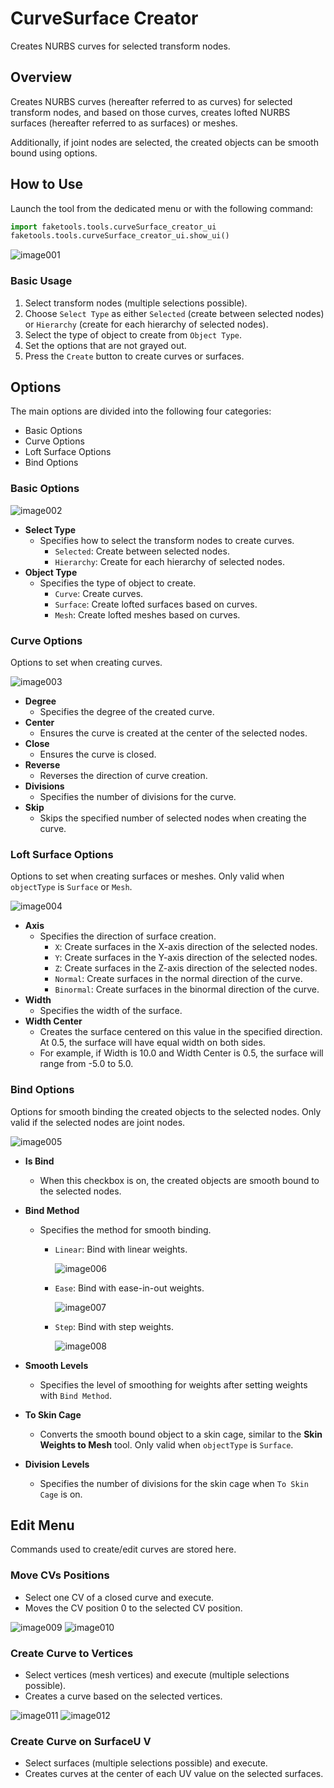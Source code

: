 # CurveSurface Creator

Creates NURBS curves for selected transform nodes.

## Overview

Creates NURBS curves (hereafter referred to as curves) for selected transform nodes, and based on those curves, creates lofted NURBS surfaces (hereafter referred to as surfaces) or meshes.

Additionally, if joint nodes are selected, the created objects can be smooth bound using options.

## How to Use

Launch the tool from the dedicated menu or with the following command:

```python
import faketools.tools.curveSurface_creator_ui
faketools.tools.curveSurface_creator_ui.show_ui()
```

![image001](images/curveSurface_creator/image001.png)

### Basic Usage

1. Select transform nodes (multiple selections possible).
2. Choose `Select Type` as either `Selected` (create between selected nodes) or `Hierarchy` (create for each hierarchy of selected nodes).
3. Select the type of object to create from `Object Type`.
4. Set the options that are not grayed out.
5. Press the `Create` button to create curves or surfaces.

## Options

The main options are divided into the following four categories:

* Basic Options
* Curve Options
* Loft Surface Options
* Bind Options

### Basic Options

![image002](images/curveSurface_creator/image002.png)

* **Select Type**
  * Specifies how to select the transform nodes to create curves.
    * `Selected`: Create between selected nodes.
    * `Hierarchy`: Create for each hierarchy of selected nodes.
* **Object Type**
  * Specifies the type of object to create.
    * `Curve`: Create curves.
    * `Surface`: Create lofted surfaces based on curves.
    * `Mesh`: Create lofted meshes based on curves.

### Curve Options

Options to set when creating curves.

![image003](images/curveSurface_creator/image003.png)

* **Degree**
  * Specifies the degree of the created curve.
* **Center**
  * Ensures the curve is created at the center of the selected nodes.
* **Close**
  * Ensures the curve is closed.
* **Reverse**
  * Reverses the direction of curve creation.
* **Divisions**
  * Specifies the number of divisions for the curve.
* **Skip**
  * Skips the specified number of selected nodes when creating the curve.

### Loft Surface Options

Options to set when creating surfaces or meshes. Only valid when `objectType` is `Surface` or `Mesh`.

![image004](images/curveSurface_creator/image004.png)

* **Axis**
  * Specifies the direction of surface creation.
    * `X`: Create surfaces in the X-axis direction of the selected nodes.
    * `Y`: Create surfaces in the Y-axis direction of the selected nodes.
    * `Z`: Create surfaces in the Z-axis direction of the selected nodes.
    * `Normal`: Create surfaces in the normal direction of the curve.
    * `Binormal`: Create surfaces in the binormal direction of the curve.
* **Width**
  * Specifies the width of the surface.
* **Width Center**
  * Creates the surface centered on this value in the specified direction. At 0.5, the surface will have equal width on both sides.
  * For example, if Width is 10.0 and Width Center is 0.5, the surface will range from -5.0 to 5.0.

### Bind Options

Options for smooth binding the created objects to the selected nodes. Only valid if the selected nodes are joint nodes.

![image005](images/curveSurface_creator/image005.png)

* **Is Bind**
  * When this checkbox is on, the created objects are smooth bound to the selected nodes.
* **Bind Method**
  * Specifies the method for smooth binding.
    * `Linear`: Bind with linear weights.

      ![image006](images/curveSurface_creator/image006.png)

    * `Ease`: Bind with ease-in-out weights.
    
      ![image007](images/curveSurface_creator/image007.png)

    * `Step`: Bind with step weights.
    
      ![image008](images/curveSurface_creator/image008.png)

* **Smooth Levels**
  * Specifies the level of smoothing for weights after setting weights with `Bind Method`.
* **To Skin Cage**
  * Converts the smooth bound object to a skin cage, similar to the **Skin Weights to Mesh** tool. Only valid when `objectType` is `Surface`.
* **Division Levels**
  * Specifies the number of divisions for the skin cage when `To Skin Cage` is on.

## Edit Menu

Commands used to create/edit curves are stored here.

### Move CVs Positions

* Select one CV of a closed curve and execute.
* Moves the CV position 0 to the selected CV position.

![image009](images/curveSurface_creator/image009.png) ![image010](images/curveSurface_creator/image010.png)

### Create Curve to Vertices

* Select vertices (mesh vertices) and execute (multiple selections possible).
* Creates a curve based on the selected vertices.
  
![image011](images/curveSurface_creator/image011.png) ![image012](images/curveSurface_creator/image012.png)

### Create Curve on SurfaceU V

* Select surfaces (multiple selections possible) and execute.
* Creates curves at the center of each UV value on the selected surfaces.